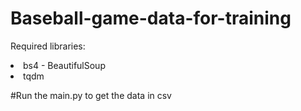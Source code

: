 # Baseball-game-data-for-training

Required libraries:
<li>bs4 - BeautifulSoup</li>
<li>tqdm</li>

#Run the main.py to get the data in csv
